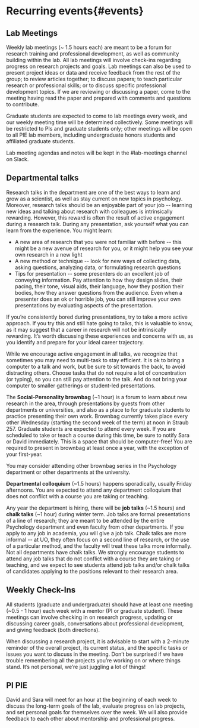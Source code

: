 # Recurring events{#events}

## Lab Meetings

Weekly lab meetings (~ 1.5 hours each) are meant to be a forum for research training and professional development, as well as community building within the lab. All lab meetings will involve check-ins regarding progress on research projects and goals. Lab meetings can also be used to present project ideas or data and receive feedback from the rest of the group; to review articles together; to discuss papers; to teach particular research or professional skills; or to discuss specific professional development topics. If we are reviewing or discussing a paper, come to the meeting having read the paper and prepared with comments and questions to contribute. 

Graduate students are expected to come to lab meetings every week, and our weekly meeting time will be determined collectively. Some meetings will be restricted to PIs and graduate students only; other meetings will be open to all PIE lab members, including undergraduate honors students and affiliated graduate students.

Lab meeting agendas and notes will be kept in the #lab-meetings channel on Slack.

## Departmental talks

Research talks in the department are one of the best ways to learn and grow as a scientist, as well as stay current on new topics in psychology. Moreover, research talks should be an enjoyable part of your job -- learning new ideas and talking about research with colleagues is intrinsically rewarding. However, this reward is often the result of active engagement during a research talk. During any presentation, ask yourself what you can learn from the experience. You might learn:

- A new area of research that you were not familiar with before -- this might be a new avenue of research for you, or it might help you see your own research in a new light
- A new method or technique -- look for new ways of collecting data, asking questions, analyzing data, or formulating research questions
- Tips for presentation -- some presenters do an excellent job of conveying information. Pay attention to how they design slides, their pacing, their tone, visual aids, their language, how they position their bodies, how they answer questions from the audience. Even when a presenter does an ok or horrible job, you can still improve your own presentations by evaluating aspects of the presentation. 

If you’re consistently bored during presentations, try to take a more active approach. If you try this and still hate going to talks, this is valuable to know, as it may suggest that a career in research will not be intrinsically rewarding. It’s worth discussing these experiences and concerns with us, as you identify and prepare for your ideal career trajectory.

While we encourage active engagement in all talks, we recognize that sometimes you may need to multi-task to stay efficient. It is ok to bring a computer to a talk and work, but be sure to sit towards the back, to avoid distracting others. Choose tasks that do not require a lot of concentration (or typing), so you can still pay attention to the talk. And do not bring your computer to smaller gatherings or student-led presentations. 

The **Social-Personality brownbag** (~1 hour) is a forum to learn about new research in the area, through presentations by guests from other departments or universities, and also as a place to for graduate students to practice presenting their own work. Brownbag currently takes place every other Wednesday (starting the second week of the term) at noon in Straub 257. Graduate students are expected to attend every week. If you are scheduled to take or teach a course during this time, be sure to notify Sara or David immediately. This is a space that should be computer-free! You are required to present in brownbag at least once a year, with the exception of your first-year. 

You may consider attending other brownbag series in the Psychology department or other departments at the university. 

**Departmental colloquium** (~1.5 hours) happens sporadically, usually Friday afternoons. You are expected to attend any department colloquium that does not conflict with a course you are taking or teaching. 

Any year the department is hiring, there will be **job talks** (~1.5 hours) and **chalk talks** (~1 hour) during winter term. Job talks are formal presentations of a line of research; they are meant to be attended by the entire Psychology department and even faculty from other departments. If you apply to any job in academia, you will give a job talk. Chalk talks are more informal -- at UO, they often focus on a second line of research, or the use of a particular method, and the faculty will treat these talks more informally. Not all departments have chalk talks. We strongly encourage students to attend any job talks that do not conflict with a course they are taking or teaching, and we expect to see students attend job talks and/or chalk talks of candidates applying to the positions relevant to their research area. 

## Weekly Check-Ins

All students (graduate and undergraduate) should have at least one meeting (~0.5 - 1 hour) each week with a mentor (PI or graduate student). These meetings can involve checking in on research progress, updating or discussing career goals, conversations about professional development, and giving feedback (both directions). 

When discussing a research project, it is advisable to start with a 2-minute reminder of the overall project, its current status, and the specific tasks or issues you want to discuss in the meeting. Don’t be surprised if we have trouble remembering all the projects you’re working on or where things stand. It’s not personal, we’re just juggling a lot of things!

## PI PIE 

David and Sara will meet for an hour at the beginning of each week to discuss the long-term goals of the lab, evaluate progress on lab projects, and set personal goals for themselves over the week. We will also provide feedback to each other about mentorship and professional progress.
